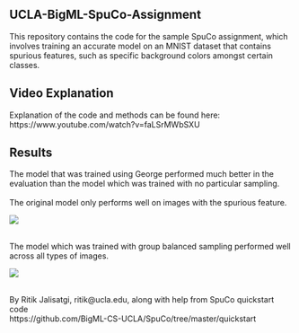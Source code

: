 ## UCLA-BigML-SpuCo-Assignment
<p>This repository contains the code for the sample SpuCo assignment, which involves training an accurate model on an MNIST dataset that contains spurious features, such as specific background colors amongst certain classes.</p>

## Video Explanation
<p>Explanation of the code and methods can be found here:<br>
https://www.youtube.com/watch?v=faLSrMWbSXU</p>

## Results
<p>The model that was trained using George performed much better in the evaluation than the model which was trained with no particular sampling.<br>
<br>The original model only performs well on images with the spurious feature.</p>
<img src="https://github.com/user-attachments/assets/3478714e-70d0-42cc-8580-265d0d91755a">
<p><br>The model which was trained with group balanced sampling performed well across all types of images.</p>
<img src="https://github.com/user-attachments/assets/f64db5bb-9f13-4693-9b06-4d392e4e483a">
<p><br>By Ritik Jalisatgi, ritik@ucla.edu, along with help from SpuCo quickstart code<br>
https://github.com/BigML-CS-UCLA/SpuCo/tree/master/quickstart</p>
